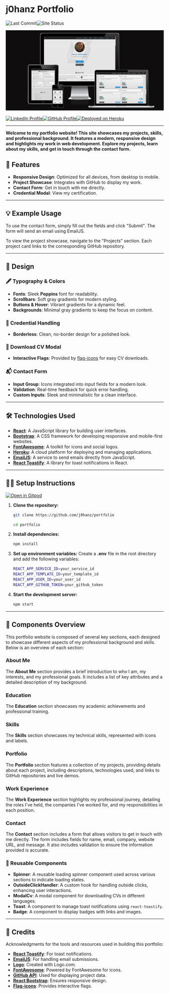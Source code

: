 # j0hanz Portfolio

![Last Commit](https://img.shields.io/github/last-commit/j0hanz/j0hanz-portfolio?label=Updated&style=for-the-badge)![Site Status](https://img.shields.io/uptimerobot/status/m797912858-9dcdcff1e2f2fd603bd28fc0?label=Status&style=for-the-badge)

![Am I Responsive](docs/amiBg.png)

[![LinkedIn Profile](https://img.shields.io/badge/LinkedIn-2a2a2a?style=for-the-badge&logo=linkedin&logoColor=0077b5)](https://www.linkedin.com/in/linus-johansson-software-dev/)[![GitHub Profile](https://img.shields.io/badge/GitHub-2a2a2a?style=for-the-badge&logo=github)](https://github.com/j0hanz)[![Deployed on Heroku](https://img.shields.io/badge/Live-2a2a2a?style=for-the-badge&logo=heroku&logoColor=79589f)](https://linus-johansson-cv-d308be9b73e1.herokuapp.com/)

---

**Welcome to my portfolio website! This site showcases my projects, skills, and professional background. It features a modern, responsive design and highlights my work in web development. Explore my projects, learn about my skills, and get in touch through the contact form.**

## 🚀 Features

- **Responsive Design**: Optimized for all devices, from desktop to mobile.
- **Project Showcase**: Integrates with GitHub to display my work.
- **Contact Form**: Get in touch with me directly.
- **Credential Modal**: View my certification.

---

## 💡 Example Usage

To use the contact form, simply fill out the fields and click "Submit". The form will send an email using EmailJS.

To view the project showcase, navigate to the "Projects" section. Each project card links to the corresponding GitHub repository.

---

## 🎨 Design

### 🖋️ Typography & Colors

- **Fonts**: Sleek **Poppins** font for readability.
- **Scrollbars**: Soft gray gradients for modern styling.
- **Buttons & Hover**: Vibrant gradients for a dynamic feel.
- **Backgrounds**: Minimal gray gradients to keep the focus on content.

### 🏅 Credential Handling

- **Borderless**: Clean, no-border design for a polished look.

### 📄 Download CV Modal

- **Interactive Flags**: Provided by [flag-icons](https://github.com/lipis/flag-icons) for easy CV downloads.

### 📬 Contact Form

- **Input Group**: Icons integrated into input fields for a modern look.
- **Validation**: Real-time feedback for quick error handling.
- **Custom Inputs**: Sleek and minimalistic for a clean interface.

---

## 🛠️ Technologies Used

- **[React](https://reactjs.org/)**: A JavaScript library for building user interfaces.
- **[Bootstrap](https://getbootstrap.com/)**: A CSS framework for developing responsive and mobile-first websites.
- **[FontAwesome](https://fontawesome.com/)**: A toolkit for icons and social logos.
- **[Heroku](https://www.heroku.com/)**: A cloud platform for deploying and managing applications.
- **[EmailJS](https://www.emailjs.com/)**: A service to send emails directly from JavaScript.
- **[React Toastify](https://fkhadra.github.io/react-toastify/)**: A library for toast notifications in React.

---

## 🧑‍💻 Setup Instructions

[![Open in Gitpod](https://gitpod.io/button/open-in-gitpod.svg)](https://gitpod.io/#https://github.com/j0hanz/portfolio)

1. **Clone the repository:**

   ```bash
   git clone https://github.com/j0hanz/portfolio
   ```

   ```bash
   cd portfolio
   ```

2. **Install dependencies:**

   ```bash
   npm install
   ```

3. **Set up environment variables:**
   Create a **.env** file in the root directory and add the following variables:

   ```bash
   REACT_APP_SERVICE_ID=your_service_id
   REACT_APP_TEMPLATE_ID=your_template_id
   REACT_APP_USER_ID=your_user_id
   REACT_APP_GITHUB_TOKEN=your_github_token
   ```

4. **Start the development server:**

   ```bash
   npm start
   ```

---

## 📂 Components Overview

This portfolio website is composed of several key sections, each designed to showcase different aspects of my professional background and skills. Below is an overview of each section:

### About Me

The **About Me** section provides a brief introduction to who I am, my interests, and my professional goals. It includes a list of key attributes and a detailed description of my background.

### Education

The **Education** section showcases my academic achievements and professional training.

### Skills

The **Skills** section showcases my technical skills, represented with icons and labels.

### Portfolio

The **Portfolio** section features a collection of my projects, providing details about each project, including descriptions, technologies used, and links to GitHub repositories and live demos.

### Work Experience

The **Work Experience** section highlights my professional journey, detailing the roles I've held, the companies I've worked for, and my responsibilities in each position.

### Contact

The **Contact** section includes a form that allows visitors to get in touch with me directly. The form includes fields for name, email, company, website URL, and message. It also includes validation to ensure the information provided is accurate.

### 🔄 Reusable Components

- **Spinner**: A reusable loading spinner component used across various sections to indicate loading states.
- **OutsideClickHandler**: A custom hook for handling outside clicks, enhancing user interactions.
- **ModalCv**: A modal component for downloading CVs in different languages.
- **Toast**: A component to manage toast notifications using `react-toastify`.
- **Badge**: A component to display badges with links and images.

---

## 🙏 Credits

Acknowledgments for the tools and resources used in building this portfolio:

- **[React Toastify](https://fkhadra.github.io/react-toastify/)**: For toast notifications.
- **[EmailJS](https://www.emailjs.com/)**: For handling email submissions.
- **[Logo](https://logo.com/)**: Created with Logo.com.
- **[FontAwesome](https://fontawesome.com/)**: Powered by FontAwesome for icons.
- **[GitHub API](https://docs.github.com/en/rest)**: Used for displaying project data.
- **[React Bootstrap](https://react-bootstrap.netlify.app/)**: Ensures responsive design.
- **[Flag-icons](https://github.com/lipis/flag-icons)**: Provides interactive flags.
